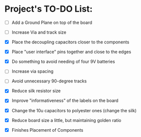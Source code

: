 # Project's TO-DO List:

- [ ] Add a Ground Plane on top of the board

- [ ] Increase Via and track size

- [x] Place the decoupling capacitors closer to the components

- [x] Place "user interface" pins together and close to the edges

- [x] Do something to avoid needing of four 9V batteries

- [ ] Increase via spacing

- [ ] Avoid unnecessary 90-degree tracks

- [x] Reduce silk resistor size

- [x] Improve "informativeness" of the labels on the board

- [x] Change the 10u capacitors to polyester ones (change the silk)

- [x] Reduce board size a little, but maintaining golden ratio

- [x] Finishes Placement of Components
